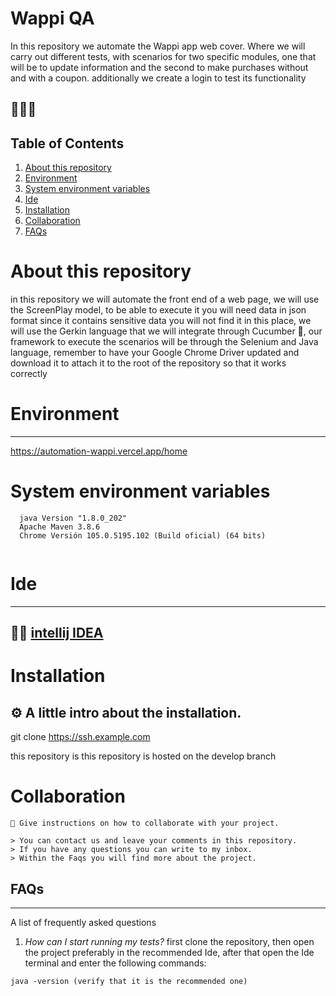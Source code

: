 # Wappi QA

In this repository we automate the Wappi app web cover.
Where we will carry out different tests, with scenarios for two specific modules, one that will be to update information and the second to make purchases without and with a coupon. additionally we create a login to test its functionality

## 🌮🥃🥝

## Table of Contents

1. [About this repository](#about-this-repository)
2. [Environment](#environment)
3. [System environment variables](#system-environment-variables)
4. [Ide](#ide)
5. [Installation](#installation)
6. [Collaboration](#collaboration)
7. [FAQs](#faqs)

# About this repository

in this repository we will automate the front end of a web page, we will use the ScreenPlay model, to be able to execute it you will need data in json format since it contains sensitive data you will not find it in this place, we will use the Gerkin language that we will integrate through Cucumber 🥒, our framework to execute the scenarios will be through the Selenium and Java language, remember to have your Google Chrome Driver updated and download it to attach it to the root of the repository so that it works correctly

# Environment
***
https://automation-wappi.vercel.app/home

# System environment variables
```
  java Version "1.8.0_202"
  Apache Maven 3.8.6
  Chrome Versión 105.0.5195.102 (Build oficial) (64 bits)
  
```

# Ide
***
## :man_technologist: [intellij IDEA](https://www.jetbrains.com/es-es/idea/download/#section=windows)

# Installation 

## ⚙ A little intro about the installation.

git clone https://ssh.example.com

this repository is this repository is hosted on the develop branch

# Collaboration

```
🤝 Give instructions on how to collaborate with your project.

> You can contact us and leave your comments in this repository. 
> If you have any questions you can write to my inbox. 
> Within the Faqs you will find more about the project.
```

## FAQs
***
A list of frequently asked questions

1. _How can I start running my tests?_
 first clone the repository, then open the project preferably in the recommended Ide, after that open the Ide terminal and enter the following commands:
 ```
java -version (verify that it is the recommended one)
```
